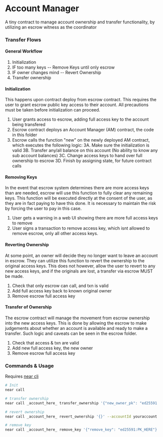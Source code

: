 # Account Manager

A tiny contract to manage account ownership and transfer functionality, by utilizing an escrow witness as the coordinator

### Transfer Flows

#### General Workflow

1. Initialization
2. IF too many keys -- Remove Keys until only escrow
3. IF owner changes mind -- Revert Ownership
4. Transfer ownership

#### Initialization

This happens upon contract deploy from escrow contract. This requires the user to grant escrow public key access to their account. All precautions must be taken before initialization can proceed.

1. User grants access to escrow, adding full access key to the account being transfered
2. Escrow contract deploys an Account Manager (AM) contract, the code in this folder
3. Escrow calls the function "new" on the newly deployed AM contract, which executes the following logic:
  3A. Make sure the initialization is valid
  3B. Transfer any/all balance on this account (No ability to know any sub account balances)
  3C. Change access keys to hand over full ownership to escrow
  3D. Finish by assigning state, for future contract calls

#### Removing Keys

In the event that escrow system determines there are more access keys than are needed, escrow will use this function to fully clear any remaining keys. This function will be executed directly at the consent of the user, as they are in fact paying to have this done. It is necessary to maintain the risk by forcing the user to pay in this case.

1. User gets a warning in a web UI showing there are more full access keys to remove
2. User signs a transaction to remove access key, which isnt allowed to remove escrow, only all other access keys.

#### Reverting Ownership

At some point, an owner will decide they no longer want to leave an account in escrow. They can utilize this function to revert the ownership to the original access keys. This does not however, allow the user to revert to any new access keys, and if the originals are lost, a transfer via escrow MUST be made.

1. Check that only escrow can call, and txn is valid
2. Add full access key back to known original owner
3. Remove escrow full access key

#### Transfer of Ownership

The escrow contract will manage the movement from escrow ownership into the new access keys. This is done by allowing the escrow to make judgements about whether an account is available and ready to make a transfer. Such logic and caveats can be seen in the escrow folder.

1. Check that access & txn are valid
2. Add new full access key, the new owner
3. Remove escrow full access key

### Commands & Usage

Requires [near cli]()

```bash
# Init
near call 

# transfer ownership
near call _account_here_ transfer_ownership '{"new_owner_pk": "ed25591:PK_HERE"}' --accountId youraccount.testnet

# revert ownership
near call _account_here_ revert_ownership '{}' --accountId youraccount.testnet

# remove key
near call _account_here_ remove_key '{"remove_key": "ed25591:PK_HERE"}' --accountId youraccount.testnet

```